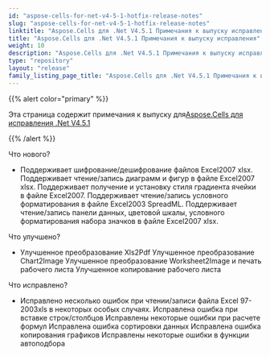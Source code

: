 ```yaml
---
id: "aspose-cells-for-net-v4-5-1-hotfix-release-notes"
slug: "aspose-cells-for-net-v4-5-1-hotfix-release-notes"
linktitle: "Aspose.Cells для .Net V4.5.1 Примечания к выпуску исправления"
title: "Aspose.Cells для .Net V4.5.1 Примечания к выпуску исправления"
weight: 10
description: "Aspose.Cells для .Net V4.5.1 Примечания к выпуску исправления – the latest updates and fixes."
type: "repository"
layout: "release"
family_listing_page_title: "Aspose.Cells для .Net V4.5.1 Примечания к выпуску исправления"
---
```

{{% alert color="primary" %}} 

 Эта страница содержит примечания к выпуску для[Aspose.Cells для исправления .Net V4.5.1](https://releases.aspose.com/cells/net/new-releases/aspose.cells-for-.net-v4.5.1-hotfix/)

{{% /alert %}} 

 Что нового?

- Поддерживает шифрование/дешифрование файлов Excel2007 xlsx.
 Поддерживает чтение/запись диаграмм и фигур в файле Excel2007 xlsx.
 Поддерживает получение и установку стиля градиента ячейки в файле Excel2007.
 Поддерживает чтение/запись условного форматирования в файле Excel2003 SpreadML.
 Поддерживает чтение/запись панели данных, цветовой шкалы, условного форматирования набора значков в файле Excel2007 xlsx.

 Что улучшено?



- Улучшенное преобразование Xls2Pdf
 Улучшенное преобразование Chart2Image
 Улучшенное преобразование Worksheet2Image и печать рабочего листа
 Улучшенное копирование рабочего листа

 Что исправлено?

- Исправлено несколько ошибок при чтении/записи файла Excel 97-2003xls в некоторых особых случаях.
 Исправлена ошибка при вставке строк/столбцов
Исправлены некоторые ошибки при расчете формул
 Исправлена ошибка сортировки данных
 Исправлена ошибка копирования графиков
 Исправлены некоторые ошибки в функции автоподбора
